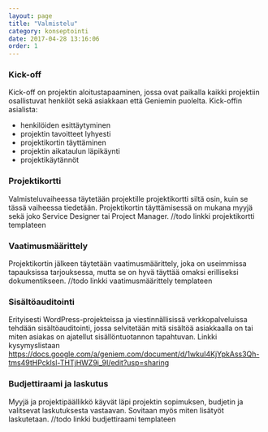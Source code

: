 ```yaml
---
layout: page
title: "Valmistelu"
category: konseptointi
date: 2017-04-28 13:16:06
order: 1
---
```


### Kick-off

Kick-off on projektin aloitustapaaminen, jossa ovat paikalla kaikki projektiin osallistuvat henkilöt sekä asiakkaan että Geniemin puolelta. Kick-offin asialista:

- henkilöiden esittäytyminen
- projektin tavoitteet lyhyesti
- projektikortin täyttäminen
- projektin aikataulun läpikäynti
- projektikäytännöt

### Projektikortti

Valmisteluvaiheessa täytetään projektille projektikortti siltä osin, kuin se tässä vaiheessa tiedetään. Projektikortin täyttämisessä on mukana myyjä sekä joko Service Designer tai Project Manager. //todo linkki projektikortti templateen

### Vaatimusmäärittely

Projektikortin jälkeen täytetään vaatimusmäärittely, joka on useimmissa tapauksissa tarjouksessa, mutta se on hyvä täyttää omaksi erilliseksi dokumentikseen. //todo linkki vaatimusmäärittely templateen

### Sisältöauditointi

Erityisesti WordPress-projekteissa ja viestinnällisissä verkkopalveluissa tehdään sisältöauditointi, jossa selvitetään mitä sisältöä asiakkaalla on tai miten asiakas on ajatellut sisällöntuotannon tapahtuvan. Linkki kysymyslistaan https://docs.google.com/a/geniem.com/document/d/1wkuI4KjYpkAss3Qh-tms49tHPcklsl-THTjHWZ9i_9I/edit?usp=sharing

### Budjettiraami ja laskutus

Myyjä ja projektipäällikkö käyvät läpi projektin sopimuksen, budjetin ja valitsevat laskutuksesta vastaavan. Sovitaan myös miten lisätyöt laskutetaan. //todo linkki budjettiraami templateen

